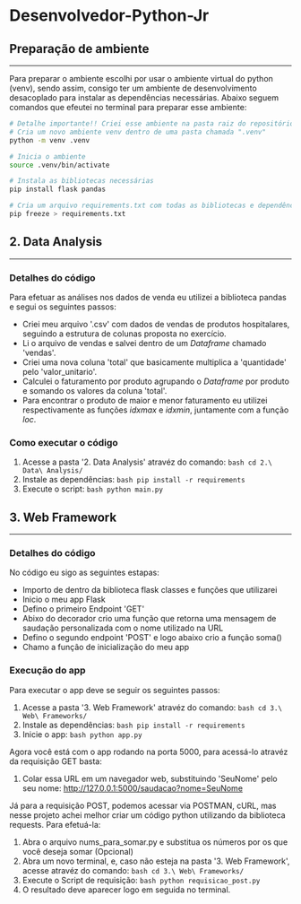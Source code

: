 # Desenvolvedor-Python-Jr

## Preparação de ambiente    
---   
    
Para preparar o ambiente escolhi por usar o ambiente virtual do python (venv), sendo assim, consigo ter um ambiente de desenvolvimento desacoplado para instalar as dependências necessárias. Abaixo seguem comandos que efeutei no terminal para preparar esse ambiente:    
    
```bash
# Detalhe importante!! Criei esse ambiente na pasta raiz do repositório
# Cria um novo ambiente venv dentro de uma pasta chamada ".venv"
python -m venv .venv

# Inicia o ambiente
source .venv/bin/activate

# Instala as bibliotecas necessárias
pip install flask pandas

# Cria um arquivo requirements.txt com todas as bibliotecas e dependências que tenho instaladas no meu ambiente
pip freeze > requirements.txt
```

## 2. Data Analysis
---
    
### Detalhes do código    
    
Para efetuar as análises nos dados de venda eu utilizei a biblioteca pandas e segui os seguintes passos:    
    
- Criei meu arquivo '.csv' com dados de vendas de produtos hospitalares, seguindo a estrutura de colunas proposta no exercício.    
- Li o arquivo de vendas e salvei dentro de um _Dataframe_ chamado 'vendas'.    
- Criei uma nova coluna 'total' que basicamente multiplica a 'quantidade' pelo 'valor_unitario'.    
- Calculei o faturamento por produto agrupando o _Dataframe_ por produto e somando os valores da coluna 'total'.    
- Para encontrar o produto de maior e menor faturamento eu utilizei respectivamente as funções _idxmax_ e _idxmin_, juntamente com a função _loc_.    
    
### Como executar o código    
    
1. Acesse a pasta '2. Data Analysis' atravéz do comando: ```bash cd 2.\ Data\ Analysis/```
2. Instale as dependências: ```bash pip install -r requirements ```
3. Execute o script: ```bash python main.py ```
    

## 3. Web Framework    
---
         
### Detalhes do código       
     
No código eu sigo as seguintes estapas:    
    
- Importo de dentro da biblioteca flask classes e funções que utilizarei
- Inicio o meu app Flask
- Defino o primeiro Endpoint 'GET'
- Abixo do decorador crio uma função que retorna uma mensagem de saudação personalizada com o nome utilizado na URL
- Defino o segundo endpoint 'POST' e logo abaixo crio a função soma()
- Chamo a função de inicialização do meu app
    

### Execução do app

Para executar o app deve se seguir os seguintes passos:
    
1. Acesse a pasta '3. Web Framework' atravéz do comando: ```bash cd 3.\ Web\ Frameworks/```
2. Instale as dependências: ```bash pip install -r requirements ```
3. Inicie o app: ```bash python app.py ```
    
    
Agora você está com o app rodando na porta 5000, para acessá-lo atravéz da requisição GET basta:    
    
1. Colar essa URL em um navegador web, substituindo 'SeuNome' pelo seu nome: http://127.0.0.1:5000/saudacao?nome=SeuNome    
    
    
Já para a requisição POST, podemos acessar via POSTMAN, cURL, mas nesse projeto achei melhor criar um código python utilizando da biblioteca requests. Para efetuá-la:
    
1. Abra o arquivo nums_para_somar.py e substitua os números por os que você deseja somar (Opcional)
2. Abra um novo terminal, e, caso não esteja na pasta '3. Web Framework', acesse atravéz do comando: ```bash cd 3.\ Web\ Frameworks/```
3. Execute o Script de requisição: ```bash python requisicao_post.py ```
4. O resultado deve aparecer logo em seguida no terminal.


